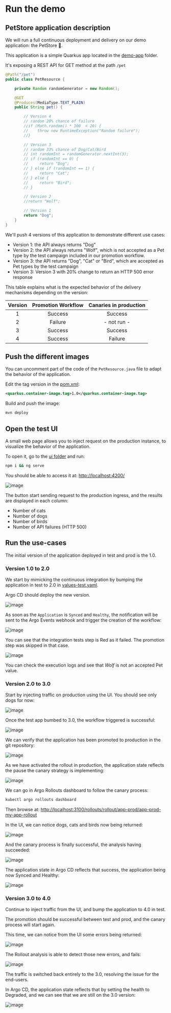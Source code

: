 # Run the demo

## PetStore application description

We will run a full continuous deployment and delivery on our demo application: the PetStore 🐶.

This application is a simple Quarkus app located in the [demo-app](https://github.com/AmadeusITGroup/argo-projects-demo/tree/main/demo-app) folder.

It's exposing a REST API for GET method at the path `/pet`

```java
@Path("/pet")
public class PetResource {

    private Random randomGenerator = new Random();

    @GET
    @Produces(MediaType.TEXT_PLAIN)
    public String pet() {

        // Version 4
        // random 20% chance of failure
        //if (Math.random() * 100  < 20) {
        //    throw new RuntimeException("Random failure");
        //}

        // Version 3
        // random 33% chance of Dog/Cat/Bird
        // int randomInt = randomGenerator.nextInt(3);
        // if (randomInt == 0) {
        //     return "Dog";
        // } else if (randomInt == 1) {
        //     return "Cat";
        // } else {
        //     return "Bird";
        // }

        // Version 2
        //return "Wolf";

        // Version 1
        return "Dog";
    }
}
```

We'll push 4 versions of this application to demonstrate different use cases:

* Version 1: the API always returns "Dog"
* Version 2: the API always returns "Wolf", which is not accepted as a Pet type by the test campaign included in our promotion workflow.
* Version 3: the API returns "Dog", "Cat" or "Bird", which are accepted as Pet types by the test campaign
* Version 3: Version 3 with 20% change to return an HTTP 500 error response

This table explains what is the expected behavior of the delivery mechanisms depending on the version:

| Version      | Promotion Workflow | Canaries in production
|    :----:    |    :----:          |        :----:
| 1            | Success            | Success
| 2            | Failure            |  - not run -
| 3            | Success            | Success
| 4            | Success            | Failure

## Push the different images

You can uncomment part of the code of the `PetResource.java` file to adapt the behavior of the application.

Edit the tag version in the [pom.xml](https://github.com/AmadeusITGroup/argo-projects-demo/blob/main/demo-app/pom.xml#L27):

```xml
<quarkus.container-image.tag>1.0</quarkus.container-image.tag>
```

Build and push the image:
```bash
mvn deploy
```

## Open the test UI

A small web page allows you to inject request on the production instance, to visualize the behavior of the application.

To open it, go to the [ui folder](https://github.com/AmadeusITGroup/argo-projects-demo/tree/main/ui) and run:
```bash
npm i && ng serve
```

You should be able to access it at: [http://localhost:4200/](http://localhost:4200/)

![image](./assets/pet-store-app.png)

The button start sending request to the production ingress, and the results are displayed in each column:

* Number of cats
* Number of dogs
* Number of birds
* Number of API failures (HTTP 500)

## Run the use-cases

The initial version of the application deployed in test and prod is the 1.0.

### Version 1.0 to 2.0

We start by mimicking the continuous integration by bumping the application in test to 2.0 in [values-test.yaml](https://github.com/AmadeusITGroup/argo-projects-demo/blob/main/argo-projects/app/manifests/overlays/test/values-test.yaml#L4).

Argo CD should deploy the new version.

![image](./assets/Application-2-0-Healthy.png)

As soon as the `Application` is `Synced` and `Healthy`, the notification will be sent to the Argo Events webhook and trigger the creation of the workflow:

![image](./assets/Workflow-failure.png)

You can see that the integration tests step is Red as it failed. The promotion step was skipped in that case.

![image](./assets/Workflow_logs.png)

You can check the execution logs and see that *Wolf* is not an accepted Pet value.

### Version 2.0 to 3.0

Start by injecting traffic on production using the UI. You should see only dogs for now:

![image](./assets/petstore-dogs.png)

Once the test app bumbed to 3.0, the workflow triggered is successful:

![image](./assets/workflow-success.png)

We can verify that the application has been promoted to production in the git repository:

![image](./assets/Promotion-git.png)

As we have activated the rollout in production, the application state reflects the pause the canary strategy is implementing:

![image](./assets/app-paused.png)

We can go in Argo Rollouts dashboard to follow the canary process:

```bash
kubectl argo rollouts dashboard
```

Then browse at: [http://localhost:3100/rollouts/rollout/app-prod/app-prod-my-app-rollout](http://localhost:3100/rollouts/rollout/app-prod/app-prod-my-app-rollout) 

In the UI, we can notice dogs, cats and birds now being returned:

![image](./assets/petstore-all-animals.png)

And the canary process is finally successful, the analysis having succeeded:

![image](./assets/canary-process-success.png)

The application state in Argo CD reflects that success, the application being now Synced and Healthy:

![image](./assets/app-prod-3.0-healthy.png)

### Version 3.0 to 4.0

Continue to inject traffic from the UI, and bump the application to 4.0 in test.

The promotion should be successful between test and prod, and the canary process will start again.

This time, we can notice from the UI some errors being returned:

![image](./assets/errors.png)

The Rollout analysis is able to detect those new errors, and fails:

![image](./assets/analysis-error.png)

The traffic is switched back entirely to the 3.0, resolving the issue for the end-users.

In Argo CD, the application state reflects that by setting the health to Degraded, and we can see that we are still on the 3.0 version:

![image](./assets/app-prod-3.0-degraded.png)